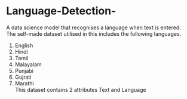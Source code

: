 # Language-Detection-
A data science model that recognises a language when text is entered.
<br>
The self-made dataset utilised in this includes the following languages. 

1) English <br>
2) Hindi  <br>
3) Tamil <br>
4) Malayalam <br>
5) Punjabi <br>
6) Gujrati <br>
7) Marathi <br>This dataset contains 2 attributes Text and Language

